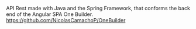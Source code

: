 API Rest made with Java and the Spring Framework, that conforms the back end of the Angular SPA One Builder.
https://github.com/NicolasCamachoP/OneBuilder

